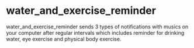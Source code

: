 # water_and_exercise_reminder

water_and_exercise_reminder sends 3 types of notifications with musics on your computer after regular intervals which includes reminder for drinking water, eye exercise and physical body exercise.
